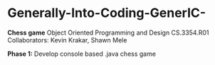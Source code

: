 # Generally-Into-Coding-GenerIC-

**Chess game**
Object Oriented Programming and Design
CS.3354.R01
Collaborators: Kevin Krakar, Shawn Mele

**Phase 1:** Develop console based .java chess game
